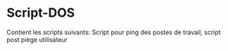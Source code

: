 # Script-DOS
Contient les scripts suivants: Script pour ping des postes de travail, script post piège utilisateur

